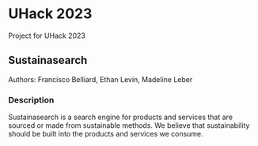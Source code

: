 # UHack 2023

Project for UHack 2023

## Sustainasearch

Authors: Francisco Belliard, Ethan Levin, Madeline Leber

### Description

Sustainasearch is a search engine for products and services that are sourced or made from sustainable methods. We believe that sustainability should be built into the products and services we consume.
